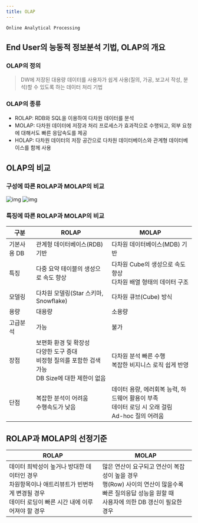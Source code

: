 ```yaml
---
title: OLAP
---
```


`Online Analytical Processing`

## End User의 능동적 정보분석 기법, OLAP의 개요
### OLAP의 정의
> DW에 저장된 대용량 데이터를 사용자가 쉽게 사용(질의, 가공, 보고서 작성, 분석)할 수 있도록 하는 데이터 처리 기법

### OLAP의 종류
* ROLAP: RDB와 SQL을 이용하여 다차원 데이터를 분석
* MOLAP: 다차원 데이터에 저장과 처리 프로세스가 효과적으로 수행되고, 외부 요청에 대해서도 빠른 응답속도를 제공
* HOLAP: 다차원 데이터의 저장 공간으로 다차원 데이터베이스와 관계형 데이터베이스를 함께 사용

## OLAP의 비교
### 구성에 따른 ROLAP과 MOLAP의 비교

![img](http://image.slidesharecdn.com/olap-131028115452-phpapp02/95/olap-15-638.jpg?cb=1382961374)
![img](http://image.slidesharecdn.com/olap-131028115452-phpapp02/95/olap-12-638.jpg?cb=1382961374)

### 특징에 따른 ROLAP과 MOLAP의 비교

|구분|ROLAP|MOLAP|
|---|-----|-----|
|기본사용 DB|관계형 데이터베이스(RDB) 기반 |다차원 데이터베이스(MDB) 기반 |
|특징|다중 요약 테이블의 생성으로 속도 향상 |다차원 Cube의 생성으로 속도향상<br>다차원 배열 형태의 데이터 구조 |
|모델링|다차원 모델링(Star 스키마, Snowflake) |다차원 큐브(Cube) 방식 |
|용량|대용량 |소용량 |
|고급분석|가능 |불가 |
|장점|보편화 환경 및 확장성<br>다양한 도구 증대<br>비정형 질의를 포함한 검색 가능<br>DB Size에 대한 제한이 없음 |다차원 분석 빠른 수행<br>복잡한 비지니스 로직 쉽게 반영 |
|단점|복잡한 분석이 어려움<br>수행속도가 낮음 |데이터 용량, 에러회복 능력, 하드웨어 활용이 부족<br>데이터 로딩 시 오래 걸림<br>Ad-hoc 질의 어려움 |

## ROLAP과 MOLAP의 선정기준

|ROLAP|MOLAP|
|-----|-----|
|데이터 희박성이 높거나 방대한 데이터인 경우<br>차원항목이나 애트리뷰트가 빈번하게 변경될 경우<br>데이터 로딩이 빠른 시간 내에 이루어져야 할 경우 |많은 연산이 요구되고 연산이 복잡성이 높을 경우<br>행(Row) 사이의 연산이 많을수록<br>빠른 질의응답 성능을 원할 때<br>사용자에 의한 DB 갱신이 필요한 경우 |
